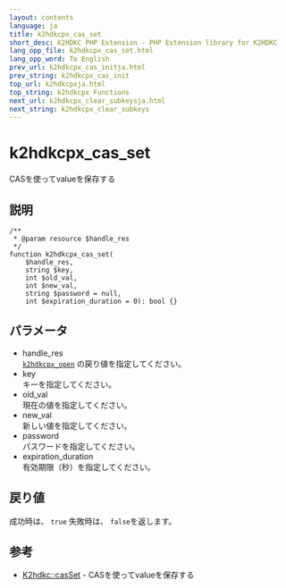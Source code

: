 ```yaml
---
layout: contents
language: ja
title: k2hdkcpx_cas_set
short_desc: K2HDKC PHP Extension - PHP Extension library for K2HDKC
lang_opp_file: k2hdkcpx_cas_set.html
lang_opp_word: To English
prev_url: k2hdkcpx_cas_initja.html
prev_string: k2hdkcpx_cas_init
top_url: k2hdkcpxja.html
top_string: k2hdkcpx Functions
next_url: k2hdkcpx_clear_subkeysja.html
next_string: k2hdkcpx_clear_subkeys
---
```


# k2hdkcpx_cas_set
CASを使ってvalueを保存する

## 説明

```
/**
 * @param resource $handle_res
 */
function k2hdkcpx_cas_set(
    $handle_res,
    string $key,
    int $old_val,
    int $new_val,
    string $password = null,
    int $expiration_duration = 0): bool {}
```

## パラメータ
- handle_res  
[`k2hdkcpx_open`](k2hdkcpx_openja.html) の戻り値を指定してください。
- key  
キーを指定してください。
- old_val  
現在の値を指定してください。
- new_val  
新しい値を指定してください。
- password  
パスワードを指定してください。
- expiration_duration  
有効期限（秒）を指定してください。


## 戻り値
成功時は、 `true` 失敗時は、 `false`を返します。 


## 参考
- [K2hdkc::casSet](k2hdkc_class_cassetja.html) - CASを使ってvalueを保存する
